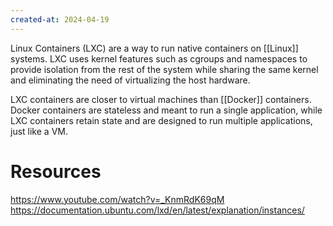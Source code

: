 ```yaml
---
created-at: 2024-04-19
---
```


Linux Containers (LXC) are a way to run native containers on [[Linux]] systems. LXC uses kernel features such as cgroups and namespaces to provide isolation from the rest of the system while sharing the same kernel and eliminating the need of virtualizing the host hardware.

LXC containers are closer to virtual machines than [[Docker]] containers. Docker containers are stateless and meant to run a single application, while LXC containers retain state and are designed to run multiple applications, just like a VM.

# Resources

https://www.youtube.com/watch?v=_KnmRdK69qM
https://documentation.ubuntu.com/lxd/en/latest/explanation/instances/